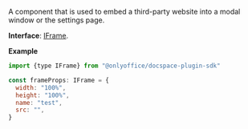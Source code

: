 A component that is used to embed a third-party website into a modal window or the settings page.

**Interface**: [IFrame](https://github.com/ONLYOFFICE/docspace-plugin-sdk/blob/master/src/interfaces/components/IFrame.ts).

**Example**

``` javascript
import {type IFrame} from "@onlyoffice/docspace-plugin-sdk"

const frameProps: IFrame = {
  width: "100%",
  height: "100%",
  name: "test",
  src: "",
}
```
